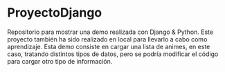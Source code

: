 # ProyectoDjango
Repositorio para mostrar una demo realizada con Django &amp; Python. 
Este proyecto también ha sido realizado en local para llevarlo a cabo como aprendizaje.
Esta demo consiste en cargar una lista de animes, en este caso, tratando distintos tipos de datos, pero se podría modificar el código para cargar otro tipo de información.
